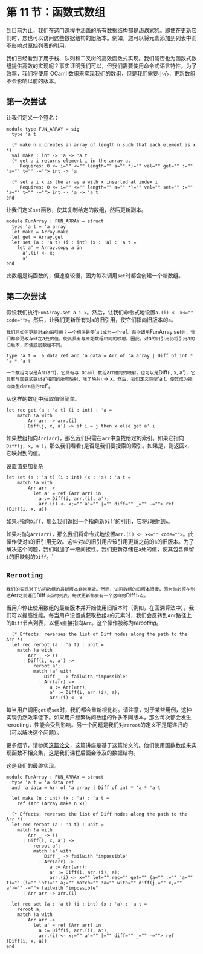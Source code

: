 # 第 11 节：函数式数组

到目前为止，我们在这门课程中涵盖的所有数据结构都是*函数式*的。即使在更新它们时，您也可以访问这些数据结构的旧版本。例如，您可以将元素添加到列表中而不影响对原始列表的引用。

我们已经看到了用于栈、队列和二叉树的高效函数式实现。我们能否也为函数式数组提供高效的实现呢？事实证明我们可以，但我们需要使用命令式语言特性。为了效率，我们将使用 OCaml 数组来实现我们的数组，但是我们需要小心，更新数组不会影响以前的版本。

## 第一次尝试

让我们定义一个签名：

```
module type FUN_ARRAY = sig
  type 'a t

  (* make n x creates an array of length n such that each element is x *)
  val make : int -> 'a -> 'a t
  (* get a i returns element i in the array a.
     Requires: 0 <= i="" <="" length="" a="" *)="" val="" get="" :="" 'a="" t="" -=""> int -> 'a

  (* set a i x is the array a with x inserted at index i
     Requires: 0 <= i="" <="" length="" a="" *)="" val="" set="" :="" 'a="" t="" -=""> int -> 'a -> 'a t
end

```

让我们定义`set`函数，使其复制给定的数组，然后更新副本。

```
module FunArray : FUN_ARRAY = struct
  type 'a t = 'a array
  let make = Array.make 
  let get = Array.get
  let set (a : 'a t) (i : int) (x : 'a) : 'a t =
    let a' = Array.copy a in
      a'.(i) <- x;
      a'
end
```

此数组是纯函数的，但速度较慢，因为每次调用`set`时都会创建一个新数组。

## 第二次尝试

假设我们执行`FunArray.set a i x`。然后，让我们命令式地设置`a.(i) <- x<="" code="">`。然后，让我们更新所有对`a`的旧引用，使它们指向旧版本的`a`。

`我们将如何更新对`a`的旧引用？一个想法是使`'a t`成为一个`ref`。每次调用`FunArray.set`时，我们都会更改存储在`a`处的值，使其具有与原始数组相同的映射。因此，对`a`的旧引用仍将引用`a`的旧版本，即使底层数组不同。`

```
type 'a t = 'a data ref and 'a data = Arr of 'a array | Diff of int * 'a * 'a t 
```

`一个数组可以是`Arr(arr)`，它具有与 OCaml 数组`arr`相同的映射，也可以是`Diff(i, x, a')`，它具有与函数式数组`a'`相同的所有映射，除了映射`i -> x`。然后，我们定义类型`'a t`，使其成为指向类型`data`值的`ref`。

从这样的数组中获取值很简单。

```
let rec get (a : 'a t) (i : int) : 'a =
    match !a with
        Arr arr -> arr.(i)
      | Diff(j, x, a') -> if i = j then x else get a' i

```

如果数组指向`Arr(arr)`，那么我们只需在`arr`中查找给定的索引。如果它指向`Diff(j, x, a')`，那么我们看看`j`是否是我们要搜索的索引。如果是，则返回`x`，它映射到的值。

设置值更加复杂

```
let set (a : 'a t) (i : int) (x : 'a) : 'a t =
    match !a with
        Arr arr ->
          let a' = ref (Arr arr) in
            a := Diff(i, arr.(i), a');
            arr.(i) <- x;="" a'="" |="" diff="" _="" -=""> ref (Diff(i, x, a))

```

如果`a`指向`Diff`，那么我们返回一个指向新`Diff`的引用，它将`i`映射到`x`。

如果`a`指向`Arr(arr)`，那么我们将命令式地设置`arr.(i) <- x<="" code="">`。此操作使对`a`的旧引用无效。这些对`a`的旧引用应该引用更新之前的`a`的旧版本。为了解决这个问题，我们增加了一级间接性。我们更新存储在`a`处的值，使其包含保留`i`的旧映射的`Diff`。`

## `Rerooting`

`我们的实现对于访问数组的最新版本非常高效。然而，访问数组的旧版本很慢，因为你必须在到达`Arr`之前遍历`Diff`节点的列表。每次更新都会有一个这样的`Diff`节点。`

当用户停止使用数组的最新版本并开始使用旧版本时（例如，在回溯算法中），我们可以提高性能。每当用户设置或获取数组`a`的元素时，我们会反转到`Arr`路径上的`Diff`节点列表，以便`a`直接指向`Arr`。这个操作被称为*rerooting*。

```
  (* Effects: reverses the list of Diff nodes along the path to the Arr *)
  let rec reroot (a : 'a t) : unit =
    match !a with
        Arr _ -> ()
      | Diff(i, x, a') ->
          reroot a';
          match !a' with
              Diff _ -> failwith "impossible"
            | Arr(arr) ->
                a := Arr(arr);
                a' := Diff(i, arr.(i), a);
                arr.(i) <- x
```

每当用户调用`get`或`set`时，我们都会重新根化树。请注意，对于某些用例，这种实现仍然效率低下。如果用户频繁访问数组的许多不同版本，那么每次都会发生rerooting，性能会受到影响。另一个问题是我们对`reroot`的定义不是尾递归的（可以解决这个问题）。

更多细节，请参阅[这篇论文](http://www.lri.fr/~filliatr/ftp/publis/puf-wml07.ps)，这篇讲座是基于这篇论文的。他们使用函数数组来实现函数不相交集，这是我们课程后面会涉及的数据结构。

这是我们的最终实现。

```
module FunArray : FUN_ARRAY = struct
  type 'a t = 'a data ref
  and 'a data = Arr of 'a array | Diff of int * 'a * 'a t

  let make (n : int) (x : 'a) : 'a t =
    ref (Arr (Array.make n x))

  (* Effects: reverses the list of Diff nodes along the path to the Arr *)
  let rec reroot (a : 'a t) : unit =
    match !a with
        Arr _ -> ()
      | Diff(i, x, a') ->
          reroot a';
          match !a' with
              Diff _ -> failwith "impossible"
            | Arr(arr) ->
                a := Arr(arr);
                a' := Diff(i, arr.(i), a);
                arr.(i) <- x="" let="" rec="" get="" (a="" :="" 'a="" t)="" (i="" int)="" a;="" match="" !a="" with="" diff(j,="" x,="" a')="" -=""> failwith "impossible"
      | Arr arr -> arr.(i)

  let rec set (a : 'a t) (i : int) (x : 'a) : 'a t =
    reroot a;
    match !a with
        Arr arr ->
          let a' = ref (Arr arr) in
            a := Diff(i, arr.(i), a');
            arr.(i) <- x;="" a'="" |="" diff="" _="" -=""> ref (Diff(i, x, a))
end

`````
